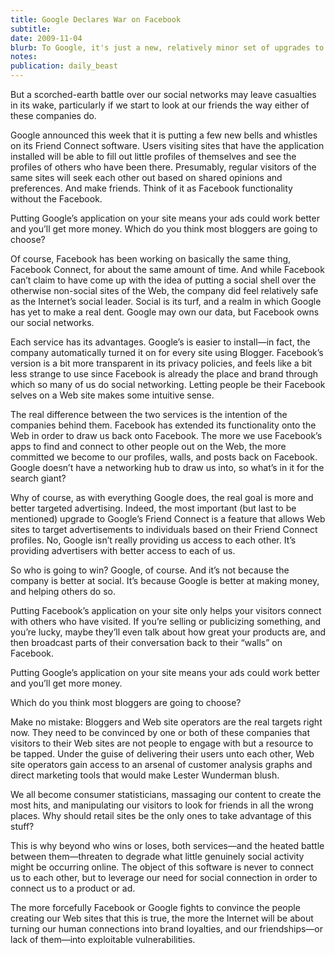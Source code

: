 ```yaml
---
title: Google Declares War on Facebook
subtitle: 
date: 2009-11-04
blurb: To Google, it's just a new, relatively minor set of upgrades to one of its many applications. To Facebook, it's a declaration of war. Google wants in on “social,” and the search giant may just have the size, weight, and leverage to take it.
notes: 
publication: daily_beast
---
```


But a scorched-earth battle over our social networks may leave casualties in its wake, particularly if we start to look at our friends the way either of these companies do.

Google announced this week that it is putting a few new bells and whistles on its Friend Connect software. Users visiting sites that have the application installed will be able to fill out little profiles of themselves and see the profiles of others who have been there. Presumably, regular visitors of the same sites will seek each other out based on shared opinions and preferences. And make friends. Think of it as Facebook functionality without the Facebook.

Putting Google’s application on your site means your ads could work better and you’ll get more money. Which do you think most bloggers are going to choose?

Of course, Facebook has been working on basically the same thing, Facebook Connect, for about the same amount of time. And while Facebook can’t claim to have come up with the idea of putting a social shell over the otherwise non-social sites of the Web, the company did feel relatively safe as the Internet’s social leader. Social is its turf, and a realm in which Google has yet to make a real dent. Google may own our data, but Facebook owns our social networks.

Each service has its advantages. Google’s is easier to install—in fact, the company automatically turned it on for every site using Blogger. Facebook’s version is a bit more transparent in its privacy policies, and feels like a bit less strange to use since Facebook is already the place and brand through which so many of us do social networking. Letting people be their Facebook selves on a Web site makes some intuitive sense.

The real difference between the two services is the intention of the companies behind them. Facebook has extended its functionality onto the Web in order to draw us back onto Facebook. The more we use Facebook’s apps to find and connect to other people out on the Web, the more committed we become to our profiles, walls, and posts back on Facebook. Google doesn’t have a networking hub to draw us into, so what’s in it for the search giant?

Why of course, as with everything Google does, the real goal is more and better targeted advertising. Indeed, the most important (but last to be mentioned) upgrade to Google’s Friend Connect is a feature that allows Web sites to target advertisements to individuals based on their Friend Connect profiles. No, Google isn’t really providing us access to each other. It’s providing advertisers with better access to each of us.

So who is going to win? Google, of course. And it’s not because the company is better at social. It’s because Google is better at making money, and helping others do so.

Putting Facebook’s application on your site only helps your visitors connect with others who have visited. If you’re selling or publicizing something, and you’re lucky, maybe they’ll even talk about how great your products are, and then broadcast parts of their conversation back to their “walls” on Facebook.

Putting Google’s application on your site means your ads could work better and you’ll get more money.

Which do you think most bloggers are going to choose?

Make no mistake: Bloggers and Web site operators are the real targets right now. They need to be convinced by one or both of these companies that visitors to their Web sites are not people to engage with but a resource to be tapped. Under the guise of delivering their users unto each other, Web site operators gain access to an arsenal of customer analysis graphs and direct marketing tools that would make Lester Wunderman blush.

We all become consumer statisticians, massaging our content to create the most hits, and manipulating our visitors to look for friends in all the wrong places. Why should retail sites be the only ones to take advantage of this stuff?

This is why beyond who wins or loses, both services—and the heated battle between them—threaten to degrade what little genuinely social activity might be occurring online. The object of this software is never to connect us to each other, but to leverage our need for social connection in order to connect us to a product or ad.

The more forcefully Facebook or Google fights to convince the people creating our Web sites that this is true, the more the Internet will be about turning our human connections into brand loyalties, and our friendships—or lack of them—into exploitable vulnerabilities.
